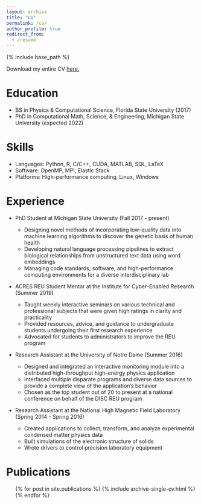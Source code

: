 ```yaml
---
layout: archive
title: "CV"
permalink: /cv/
author_profile: true
redirect_from:
  - /resume
---
```


{% include base_path %}

Download my entire CV [here.](https://yannakopoulos.github.io/files/cv.pdf)

Education
======
* BS in Physics & Computational Science, Florida State University (2017)
* PhD in Computational Math, Science, & Engineering, Michigan State University (expected 2022)

Skills
======
* Languages: Python, R, C/C++, CUDA, MATLAB, SQL, LaTeX
* Software: OpenMP, MPI, Elastic Stack
* Platforms: High-performance computing, Linux, Windows

Experience
======
* PhD Student at Michigan State University (Fall 2017 - present)
  * Designing novel methods of incorporating low-quality data into machine learning algorithms to discover the genetic basis of human health
  * Developing natural language processing pipelines to extract biological relationships from unstructured text data using word embeddings
  * Managing code standards, software, and high-performance computing environments for a diverse interdisciplinary lab

* ACRES REU Student Mentor at the Institute for Cyber-Enabled Research (Summer 2019)
  * Taught weekly interactive seminars on various technical and professional subjects that were given high ratings in clarity and practicality
  * Provided resources, advice, and guidance to undergraduate students undergoing their first research experience
  * Advocated for students to administrators to improve the REU program

* Research Assistant at the University of Notre Dame (Summer 2016)
  * Designed and integrated an interactive monitoring module into a distributed high-throughput high-energy physics application
  * Interfaced multiple disparate programs and diverse data sources to provide a complete view of the application’s behavior
  * Chosen as the top student out of 20 to present at a national conference on behalf of the DISC REU program

* Research Assistant at the National High Magnetic Field Laboratory (Spring 2014 - Spring 2016)
  * Created applications to collect, transform, and analyze experimental condensed matter physics data
  * Built simulations of the electronic structure of solids
  * Wrote drivers to control precision laboratory equipment


Publications
======
  <ul>{% for post in site.publications %}
    {% include archive-single-cv.html %}
  {% endfor %}</ul>


<!-- Talks
======
  <ul>{% for post in site.talks %}
    {% include archive-single-talk-cv.html %}
  {% endfor %}</ul>

Teaching
======
  <ul>{% for post in site.teaching %}
    {% include archive-single-cv.html %}
  {% endfor %}</ul>

Service and leadership
======
* Currently signed in to 43 different slack teams -->
